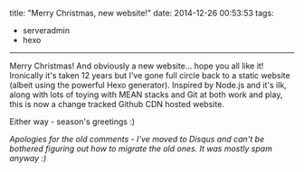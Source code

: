 title: "Merry Christmas, new website!"
date: 2014-12-26 00:53:53
tags:
- serveradmin
- hexo
---
Merry Christmas! And obviously a new website... hope you all like it! Ironically it's taken 12 years but I've gone full circle back to a static website (albeit using the powerful Hexo generator). Inspired by Node.js and it's ilk, along with lots of toying with MEAN stacks and Git at both work and play, this is now a change tracked Github CDN hosted website.

Either way - season's greetings :)
<!-- more -->
*Apologies for the old comments - I've moved to Disqus and can't be bothered figuring out how to migrate the old ones. It was mostly spam anyway :)*
